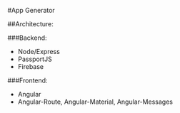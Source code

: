 #App Generator

##Architecture:

###Backend:
* Node/Express
* PassportJS
* Firebase

###Frontend:

* Angular
* Angular-Route, Angular-Material, Angular-Messages

